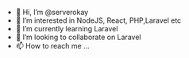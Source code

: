 - 👋 Hi, I’m @serverokay
- 👀 I’m interested in NodeJS, React, PHP,Laravel etc
- 🌱 I’m currently learning Laravel
- 💞️ I’m looking to collaborate on Laravel
- 📫 How to reach me ...

<!---
serverokay/serverokay is a ✨ special ✨ repository because its `README.md` (this file) appears on your GitHub profile.
You can click the Preview link to take a look at your changes.
--->
